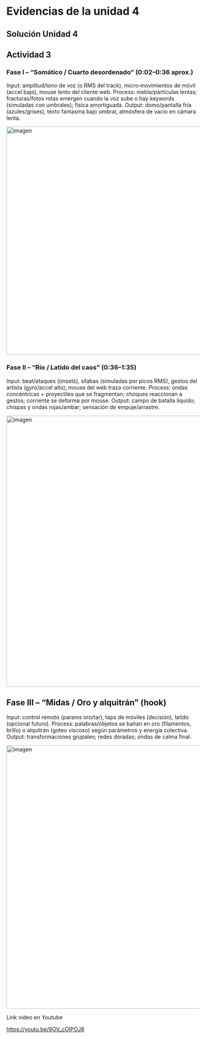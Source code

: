 # Evidencias de la unidad 4

## Solución Unidad 4

## Actividad 3 

### Fase I – “Somático / Cuarto desordenado” (0:02–0:36 aprox.) 

Input: amplitud/tono de voz (o RMS del track), micro‑movimientos de móvil (accel bajo), mouse lento del cliente web. 
Process: niebla/partículas lentas; fracturas/fotos rotas emergen cuando la voz sube o hay keywords (simuladas con umbrales); física amortiguada. 
Output: domo/pantalla fría (azules/grises), texto fantasma bajo umbral, atmósfera de vacío en cámara lenta. 



<img width="790" height="595" alt="imagen" src="https://github.com/user-attachments/assets/00a76beb-971f-4aa8-8eae-d0d19cc21e4c" />


### Fase II – “Río / Latido del caos” (0:36–1:35) 

Input: beat/ataques (onsets), sílabas (simuladas por picos RMS), gestos del artista (gyro/accel alto), mouse del web traza corriente. 
Process: ondas concéntricas + proyectiles que se fragmentan; choques reaccionan a gestos; corriente se deforma por mouse.
Output: campo de batalla líquido; chispas y ondas rojas/ambar; sensación de empuje/arrastre.



<img width="821" height="707" alt="imagen" src="https://github.com/user-attachments/assets/50502e4a-1f15-49f1-8d64-4e935335c32a" />

## Fase III – “Midas / Oro y alquitrán” (hook) 
Input: control remoto (params oro/tar), taps de móviles (decisión), latido (opcional futuro). 
Process: palabras/objetos se bañan en oro (filamentos, brillo) o alquitrán (goteo viscoso) según parámetros y energía colectiva. 
Output: transformaciones grupales; redes doradas; ondas de calma final. 



<img width="782" height="687" alt="imagen" src="https://github.com/user-attachments/assets/52879b43-44c7-4417-9abe-de4036f7926e" />


Link video en Youtube 

https://youtu.be/9OV_cOIPOJ8


